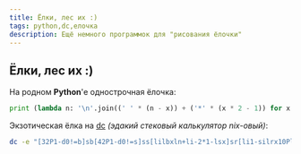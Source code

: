 ```yaml
---
title: Ёлки, лес их :)
tags: python,dc,елочка
description: Ещё немного программок для "рисования ёлочки"
---
```


## Ёлки, лес их :)

На родном **Python**'е однострочная ёлочка:

```python
print (lambda n: '\n'.join((' ' * (n - x)) + ('*' * (x * 2 - 1)) for x in range(1, n + 1)))(10)
```

Экзотическая ёлка на [dc](https://www.gnu.org/software/bc/manual/dc-1.05/html_mono/dc.html) *(эдакий стековый калькулятор nix-овый)*:

```sh
dc -e "[32P1-d0!=b]sb[42P1-d0!=s]ss[lilbxln+li-2*1-lsx]sr[li1-silrx10Pli1!=m]sm 10 1+snlnsilmx"
```
